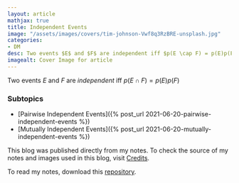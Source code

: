 ```yaml
---
layout: article
mathjax: true
title: Independent Events
image: "/assets/images/covers/tim-johnson-Vwf8q3RzBRE-unsplash.jpg"
categories:
- DM
desc: Two events $E$ and $F$ are independent iff $p(E \cap F) = p(E)p(F)$ 
imagealt: Cover Image for article
---
```


Two events $E$ and $F$ are *independent* iff $p(E \cap F) = p(E)p(F)$





















































































































































































































































































































































































































### Subtopics
- [Pairwise Independent Events]({% post_url 2021-06-20-pairwise-independent-events %})
- [Mutually Independent Events]({% post_url 2021-06-20-mutually-independent-events %})

This blog was published directly from my notes.
To check the source of my notes and images used in this blog, visit <a href="/credits.html" target="_blank">Credits</a>.

To read my notes, download this <a href="https://github.com/bovem/CS" target="blank">repository</a>.